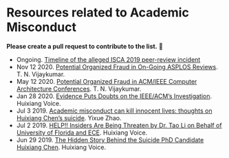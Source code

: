 # Resources related to Academic Misconduct

**Please create a pull request to contribute to the list.** 💪

- Ongoing. [Timeline of the alleged ISCA 2019 peer-review incident](https://pbzcnepu.net/isca/timeline.html)
- Nov 12 2020. [Potential Organized Fraud in On-Going ASPLOS Reviews](https://medium.com/@tnvijayk/potential-organized-fraud-in-on-going-asplos-reviews-874ce14a3ebe). T. N. Vijaykumar.
- May 12 2020. [Potential Organized Fraud in ACM/IEEE Computer Architecture Conferences](https://medium.com/@tnvijayk/potential-organized-fraud-in-acm-ieee-computer-architecture-conferences-ccd61169370d). T. N. Vijaykumar.
- Jan 28 2020. [Evidence Puts Doubts on the IEEE/ACM’s Investigation](https://medium.com/@huixiangvoice/evidence-put-doubts-on-the-ieee-acms-investigation-991a6d50802a). Huixiang Voice.
- Jul 3 2019. [Academic misconduct can kill innocent lives: thoughts on Huixiang Chen’s suicide](https://medium.com/@yixue_zhao/academic-misconduct-can-kill-innocent-lives-thoughts-on-huixiang-chens-suicide-f619f6465a80). Yixue Zhao.
- Jul 2 2019. [HELP!! Insiders Are Being Threaten by Dr. Tao Li on Behalf of University of Florida and ECE](https://medium.com/@huixiangvoice/help-dr-tao-li-is-threatening-insiders-on-behalf-of-university-of-florida-3fa1cb16de68). Huixiang Voice.
- Jun 29 2019. [The Hidden Story Behind the Suicide PhD Candidate Huixiang Chen](https://medium.com/@huixiangvoice/the-hidden-story-behind-the-suicide-phd-candidate-huixiang-chen-236cd39f79d3). Huixiang Voice.
